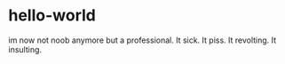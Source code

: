 # hello-world
im now not noob anymore but a professional. It sick. It piss. It revolting. It insulting.
